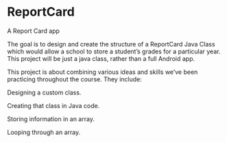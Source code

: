 # ReportCard
A Report Card app

The goal is to design and create the structure of a ReportCard Java Class which would allow a school to store a student’s grades for a particular year. This project will be just a java class, rather than a full Android app.

This project is about combining various ideas and skills we’ve been practicing throughout the course. They include:

Designing a custom class.

Creating that class in Java code.

Storing information in an array.

Looping through an array.
